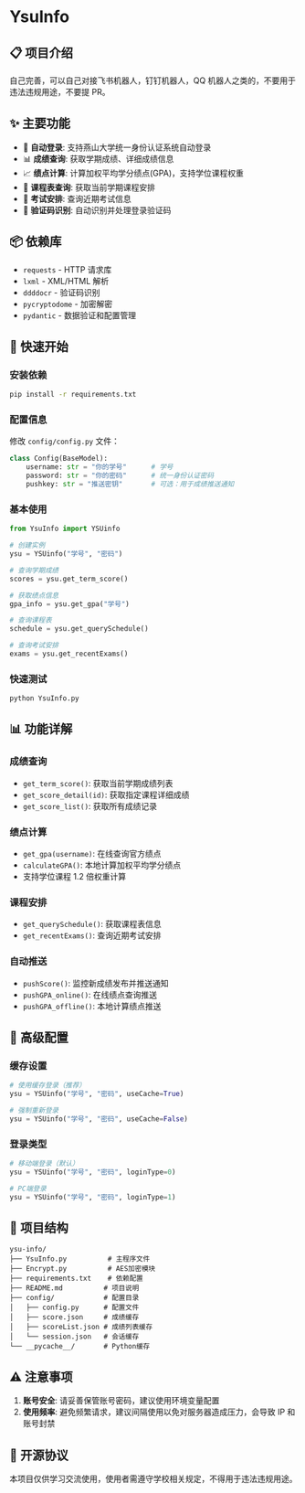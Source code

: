 # YsuInfo

## 📋 项目介绍

自己完善，可以自己对接飞书机器人，钉钉机器人，QQ 机器人之类的，不要用于违法违规用途，不要提 PR。

## ✨ 主要功能

- 🔐 **自动登录**: 支持燕山大学统一身份认证系统自动登录
- 📊 **成绩查询**: 获取学期成绩、详细成绩信息
- 📈 **绩点计算**: 计算加权平均学分绩点(GPA)，支持学位课程权重
- 📅 **课程表查询**: 获取当前学期课程安排
- 📝 **考试安排**: 查询近期考试信息
- 🎯 **验证码识别**: 自动识别并处理登录验证码

## 📦 依赖库

- `requests` - HTTP 请求库
- `lxml` - XML/HTML 解析
- `ddddocr` - 验证码识别
- `pycryptodome` - 加密解密
- `pydantic` - 数据验证和配置管理

## 🚀 快速开始

### 安装依赖

```bash
pip install -r requirements.txt
```

### 配置信息

修改 `config/config.py` 文件：

```python
class Config(BaseModel):
    username: str = "你的学号"      # 学号
    password: str = "你的密码"      # 统一身份认证密码
    pushkey: str = "推送密钥"       # 可选：用于成绩推送通知
```

### 基本使用

```python
from YsuInfo import YSUinfo

# 创建实例
ysu = YSUinfo("学号", "密码")

# 查询学期成绩
scores = ysu.get_term_score()

# 获取绩点信息
gpa_info = ysu.get_gpa("学号")

# 查询课程表
schedule = ysu.get_querySchedule()

# 查询考试安排
exams = ysu.get_recentExams()
```

### 快速测试

```bash
python YsuInfo.py
```

## 📊 功能详解

### 成绩查询

- `get_term_score()`: 获取当前学期成绩列表
- `get_score_detail(id)`: 获取指定课程详细成绩
- `get_score_list()`: 获取所有成绩记录

### 绩点计算

- `get_gpa(username)`: 在线查询官方绩点
- `calculateGPA()`: 本地计算加权平均学分绩点
- 支持学位课程 1.2 倍权重计算

### 课程安排

- `get_querySchedule()`: 获取课程表信息
- `get_recentExams()`: 查询近期考试安排

### 自动推送

- `pushScore()`: 监控新成绩发布并推送通知
- `pushGPA_online()`: 在线绩点查询推送
- `pushGPA_offline()`: 本地计算绩点推送

## 🔧 高级配置

### 缓存设置

```python
# 使用缓存登录（推荐）
ysu = YSUinfo("学号", "密码", useCache=True)

# 强制重新登录
ysu = YSUinfo("学号", "密码", useCache=False)
```

### 登录类型

```python
# 移动端登录（默认）
ysu = YSUinfo("学号", "密码", loginType=0)

# PC端登录
ysu = YSUinfo("学号", "密码", loginType=1)
```

## 📁 项目结构

```
ysu-info/
├── YsuInfo.py          # 主程序文件
├── Encrypt.py          # AES加密模块
├── requirements.txt    # 依赖配置
├── README.md          # 项目说明
├── config/            # 配置目录
│   ├── config.py      # 配置文件
│   ├── score.json     # 成绩缓存
│   ├── scoreList.json # 成绩列表缓存
│   └── session.json   # 会话缓存
└── __pycache__/       # Python缓存
```

## ⚠️ 注意事项

1. **账号安全**: 请妥善保管账号密码，建议使用环境变量配置
2. **使用频率**: 避免频繁请求，建议间隔使用以免对服务器造成压力，会导致 IP 和账号封禁

## 📜 开源协议

本项目仅供学习交流使用，使用者需遵守学校相关规定，不得用于违法违规用途。
